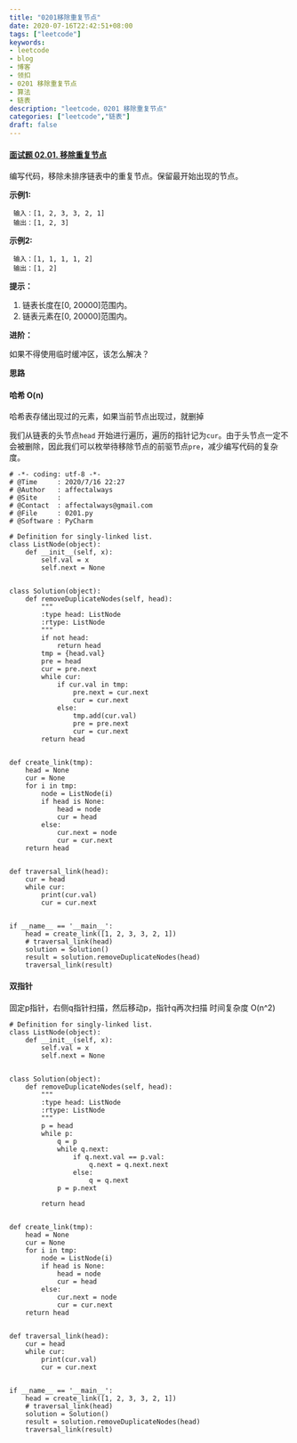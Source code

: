 ```yaml
---
title: "0201移除重复节点"
date: 2020-07-16T22:42:51+08:00
tags: ["leetcode"]
keywords: 
- leetcode
- blog
- 博客
- 领扣
- 0201 移除重复节点
- 算法
- 链表
description: "leetcode，0201 移除重复节点"
categories: ["leetcode","链表"]
draft: false
---
```


#### [面试题 02.01. 移除重复节点](https://leetcode-cn.com/problems/remove-duplicate-node-lcci/)

编写代码，移除未排序链表中的重复节点。保留最开始出现的节点。

**示例1:**

```
 输入：[1, 2, 3, 3, 2, 1]
 输出：[1, 2, 3]
```

**示例2:**

```
 输入：[1, 1, 1, 1, 2]
 输出：[1, 2]
```

**提示：**

1. 链表长度在[0, 20000]范围内。
2. 链表元素在[0, 20000]范围内。

**进阶：**

如果不得使用临时缓冲区，该怎么解决？



**思路**

#### 哈希 O(n)

哈希表存储出现过的元素，如果当前节点出现过，就删掉

我们从链表的头节点`head` 开始进行遍历，遍历的指针记为`cur`。由于头节点一定不会被删除，因此我们可以枚举待移除节点的前驱节点`pre`，减少编写代码的复杂度。



```
# -*- coding: utf-8 -*-
# @Time     : 2020/7/16 22:27
# @Author   : affectalways
# @Site     : 
# @Contact  : affectalways@gmail.com
# @File     : 0201.py
# @Software : PyCharm 

# Definition for singly-linked list.
class ListNode(object):
    def __init__(self, x):
        self.val = x
        self.next = None


class Solution(object):
    def removeDuplicateNodes(self, head):
        """
        :type head: ListNode
        :rtype: ListNode
        """
        if not head:
            return head
        tmp = {head.val}
        pre = head
        cur = pre.next
        while cur:
            if cur.val in tmp:
                pre.next = cur.next
                cur = cur.next
            else:
                tmp.add(cur.val)
                pre = pre.next
                cur = cur.next
        return head


def create_link(tmp):
    head = None
    cur = None
    for i in tmp:
        node = ListNode(i)
        if head is None:
            head = node
            cur = head
        else:
            cur.next = node
            cur = cur.next
    return head


def traversal_link(head):
    cur = head
    while cur:
        print(cur.val)
        cur = cur.next


if __name__ == '__main__':
    head = create_link([1, 2, 3, 3, 2, 1])
    # traversal_link(head)
    solution = Solution()
    result = solution.removeDuplicateNodes(head)
    traversal_link(result)

```

#### 双指针

固定p指针，右侧q指针扫描，然后移动p，指针q再次扫描
时间复杂度 O(n^2)

```
# Definition for singly-linked list.
class ListNode(object):
    def __init__(self, x):
        self.val = x
        self.next = None


class Solution(object):
    def removeDuplicateNodes(self, head):
        """
        :type head: ListNode
        :rtype: ListNode
        """
        p = head
        while p:
            q = p
            while q.next:
                if q.next.val == p.val:
                    q.next = q.next.next
                else:
                    q = q.next
            p = p.next

        return head


def create_link(tmp):
    head = None
    cur = None
    for i in tmp:
        node = ListNode(i)
        if head is None:
            head = node
            cur = head
        else:
            cur.next = node
            cur = cur.next
    return head


def traversal_link(head):
    cur = head
    while cur:
        print(cur.val)
        cur = cur.next


if __name__ == '__main__':
    head = create_link([1, 2, 3, 3, 2, 1])
    # traversal_link(head)
    solution = Solution()
    result = solution.removeDuplicateNodes(head)
    traversal_link(result)

```

